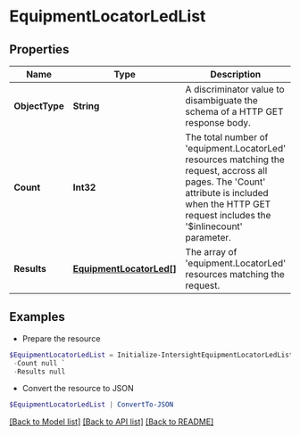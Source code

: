 # EquipmentLocatorLedList
## Properties

Name | Type | Description | Notes
------------ | ------------- | ------------- | -------------
**ObjectType** | **String** | A discriminator value to disambiguate the schema of a HTTP GET response body. | 
**Count** | **Int32** | The total number of &#39;equipment.LocatorLed&#39; resources matching the request, accross all pages. The &#39;Count&#39; attribute is included when the HTTP GET request includes the &#39;$inlinecount&#39; parameter. | [optional] 
**Results** | [**EquipmentLocatorLed[]**](EquipmentLocatorLed.md) | The array of &#39;equipment.LocatorLed&#39; resources matching the request. | [optional] 

## Examples

- Prepare the resource
```powershell
$EquipmentLocatorLedList = Initialize-IntersightEquipmentLocatorLedList  -ObjectType null `
 -Count null `
 -Results null
```

- Convert the resource to JSON
```powershell
$EquipmentLocatorLedList | ConvertTo-JSON
```

[[Back to Model list]](../README.md#documentation-for-models) [[Back to API list]](../README.md#documentation-for-api-endpoints) [[Back to README]](../README.md)

